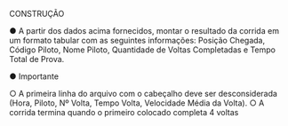 CONSTRUÇÃO

● A partir dos dados acima fornecidos, montar o resultado da corrida em um formato
tabular com as seguintes informações: Posição Chegada, Código Piloto, Nome Piloto,
Quantidade de Voltas Completadas e Tempo Total de Prova.

● Importante

○ A primeira linha do arquivo com o cabeçalho deve ser desconsiderada (Hora,
Piloto, Nº Volta, Tempo Volta, Velocidade Média da Volta).
○ A corrida termina quando o primeiro colocado completa 4 voltas
